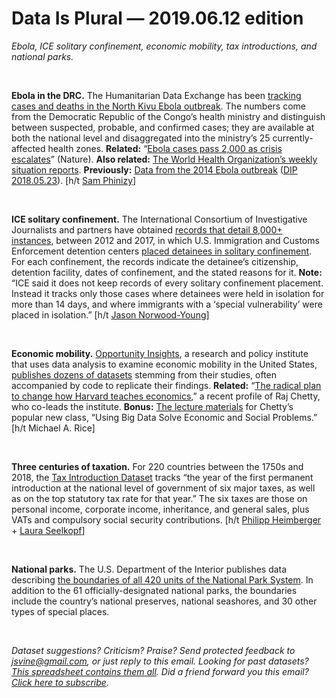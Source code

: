 Data Is Plural — 2019.06.12 edition
===================================

*Ebola, ICE solitary confinement, economic mobility, tax introductions, and national parks.*

&nbsp;

**Ebola in the DRC.** The Humanitarian Data Exchange has been [tracking cases and deaths in the North Kivu Ebola outbreak](https://data.humdata.org/dataset/ebola-cases-and-deaths-drc-north-kivu). The numbers come from the Democratic Republic of the Congo’s health ministry and distinguish between suspected, probable, and confirmed cases; they are available at both the national level and disaggregated into the ministry’s 25 currently-affected health zones. **Related:** “[Ebola cases pass 2,000 as crisis escalates](https://www.nature.com/articles/d41586-019-01735-0)” (Nature). **Also related:** [The World Health Organization’s weekly situation reports](https://www.who.int/ebola/situation-reports/drc-2018/en/). **Previously:** [Data from the 2014 Ebola outbreak](https://github.com/cmrivers/ebola) ([DIP 2018.05.23](https://tinyletter.com/data-is-plural/letters/data-is-plural-2018-05-23-edition)). [h/t [Sam Phinizy](https://news.ycombinator.com/item?id=20105201)]

&nbsp;

**ICE solitary confinement.** The International Consortium of Investigative Journalists and partners have obtained [records that detail 8,000+ instances](https://www.icij.org/investigations/solitary-voices/about-the-solitary-voices-investigation/), between 2012 and 2017, in which U.S. Immigration and Customs Enforcement detention centers [placed detainees in solitary confinement](https://www.icij.org/investigations/solitary-voices/thousands-of-immigrants-suffer-in-us-solitary-confinement/). For each confinement, the records indicate the detainee’s citizenship, detention facility, dates of confinement, and the stated reasons for it. **Note:** “ICE said it does not keep records of every solitary confinement placement. Instead it tracks only those cases where detainees were held in isolation for more than 14 days, and where immigrants with a ‘special vulnerability’ were placed in isolation.” [h/t [Jason Norwood-Young](https://mailchi.mp/37c8b38125c3/naked-data-216-eu-elections-election-rigging-extracting-diamonds-erudite-insights-and-excellent-envisions)]

&nbsp;

**Economic mobility.** [Opportunity Insights](https://opportunityinsights.org/), a research and policy institute that uses data analysis to examine economic mobility in the United States, [publishes dozens of datasets](https://opportunityinsights.org/data/) stemming from their studies, often accompanied by code to replicate their findings. **Related:** “[The radical plan to change how Harvard teaches economics](https://www.vox.com/the-highlight/2019/5/14/18520783/harvard-economics-chetty),” a recent profile of Raj Chetty, who co-leads the institute. **Bonus:** [The lecture materials](https://opportunityinsights.org/course/) for Chetty’s popular new class, “Using Big Data Solve Economic and Social Problems.” [h/t Michael A. Rice]

&nbsp;

**Three centuries of taxation.** For 220 countries between the 1750s and 2018, the [Tax Introduction Dataset](http://tid.seelkopf.eu/) tracks “the year of the first permanent introduction at the national level of government of six major taxes, as well as on the top statutory tax rate for that year.” The six taxes are those on personal income, corporate income, inheritance, and general sales, plus VATs and compulsory social security contributions. [h/t [Philipp Heimberger](https://twitter.com/heimbergecon/status/1133663993028128769) + [Laura Seelkopf](https://twitter.com/LauraSeelkopf/status/1132921720237625346)]

&nbsp;

**National parks.** The U.S. Department of the Interior publishes data describing [the boundaries of all 420 units of the National Park System](https://irma.nps.gov/DataStore/Reference/Profile/2225713). In addition to the 61 officially-designated national parks, the boundaries include the country’s national preserves, national seashores, and 30 other types of special places.

&nbsp;

*Dataset suggestions? Criticism? Praise? Send protected feedback to <jsvine@gmail.com>, or just reply to this email. Looking for past datasets? [This spreadsheet contains them all](https://docs.google.com/spreadsheets/d/1wZhPLMCHKJvwOkP4juclhjFgqIY8fQFMemwKL2c64vk). Did a friend forward you this email? [Click here to subscribe](https://tinyletter.com/data-is-plural).*